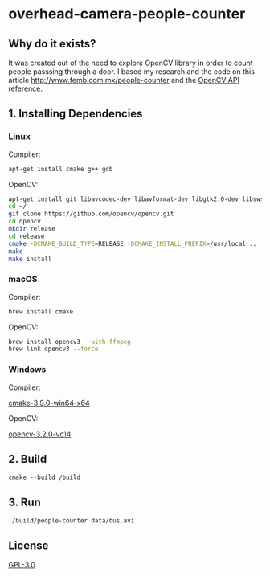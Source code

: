 # overhead-camera-people-counter

## Why do it exists?

It was created out of the need to explore OpenCV library in order to count people passsing through a door. I based my research and the code on this article http://www.femb.com.mx/people-counter and the [OpenCV API reference](http://docs.opencv.org/3.0-beta/modules/refman.html).

## 1. Installing Dependencies

### Linux

Compiler:

```sh
apt-get install cmake g++ gdb
```

OpenCV:

```sh
apt-get install git libavcodec-dev libavformat-dev libgtk2.0-dev libswscale-dev pkg-config
cd ~/
git clone https://github.com/opencv/opencv.git
cd opencv
mkdir release
cd release
cmake -DCMAKE_BUILD_TYPE=RELEASE -DCMAKE_INSTALL_PREFIX=/usr/local ..
make
make install
```

### macOS

Compiler:

```sh
brew install cmake
```

OpenCV:

```sh
brew install opencv3 --with-ffmpeg
brew link opencv3 --force
```

### Windows

Compiler: 

[cmake-3.9.0-win64-x64](https://cmake.org/files/v3.9/cmake-3.9.0-win64-x64.msi)

OpenCV:

[opencv-3.2.0-vc14](https://sourceforge.net/projects/opencvlibrary/files/opencv-win/3.2.0/opencv-3.2.0-vc14.exe/download)
    
## 2. Build

`cmake --build /build`

## 3. Run

`./build/people-counter data/bus.avi`

## License

[GPL-3.0](https://github.com/agurz/people-counter/blob/master/LICENSE)

